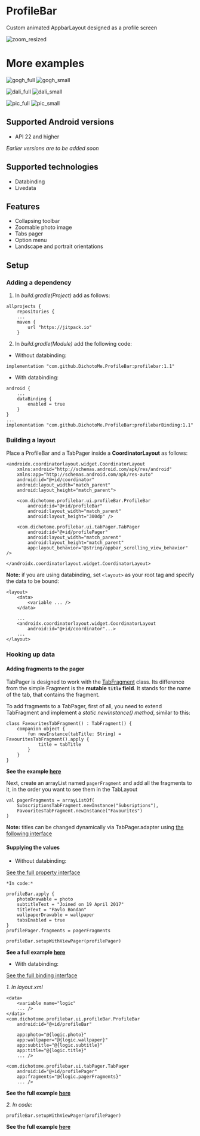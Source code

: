 # ProfileBar
Custom animated AppbarLayout designed as a profile screen

![zoom_resized](https://user-images.githubusercontent.com/31614124/54141780-fc161200-442e-11e9-84e6-225942c3d5b4.gif)

# More examples

![gogh_full](https://user-images.githubusercontent.com/31614124/54158363-0a762500-4453-11e9-9563-4f6fb8fc6e1e.jpg) 
![gogh_small](https://user-images.githubusercontent.com/31614124/54158364-0b0ebb80-4453-11e9-8cb0-acfe3b2a4db4.jpg)



![dali_full](https://user-images.githubusercontent.com/31614124/54158561-693b9e80-4453-11e9-92fb-a2e853175d82.jpg)
![dali_small](https://user-images.githubusercontent.com/31614124/54158562-693b9e80-4453-11e9-8250-6186e97318e5.jpg)

![pic_full](https://user-images.githubusercontent.com/31614124/54159479-bde01900-4455-11e9-86c6-71d951507cec.jpg)
![pic_small](https://user-images.githubusercontent.com/31614124/54159480-bde01900-4455-11e9-80e9-b2c600eae9e1.jpg)

## Supported Android versions
* API 22 and higher

*Earlier versions are to be added soon*

## Supported technologies
* Databinding
* Livedata

## Features
* Collapsing toolbar
* Zoomable photo image
* Tabs pager
* Option menu
* Landscape and portrait orientations

## Setup

### Adding a dependency
1. In *build.gradle(Project)* add as follows:
```
allprojects {
    repositories {
    ...
    maven {
        url "https://jitpack.io"
    }
```

2. In *build.gradle(Module)* add the following code:

* Without databinding:
```
implementation "com.github.DichotoMe.ProfileBar:profilebar:1.1"
```

* With databinding:
```
android {
    ...
    dataBinding {
        enabled = true
    }
}
...
implementation "com.github.DichotoMe.ProfileBar:profilebarBinding:1.1"
```

### Building a layout
Place a ProfileBar and a TabPager inside a **CoordinatorLayout** as follows:
```
<androidx.coordinatorlayout.widget.CoordinatorLayout 
    xmlns:android="http://schemas.android.com/apk/res/android"
    xmlns:app="http://schemas.android.com/apk/res-auto"
    android:id="@+id/coordinator"
    android:layout_width="match_parent"
    android:layout_height="match_parent">

    <com.dichotome.profilebar.ui.profileBar.ProfileBar
        android:id="@+id/profileBar"
        android:layout_width="match_parent"
        android:layout_height="300dp" />

    <com.dichotome.profilebar.ui.tabPager.TabPager
        android:id="@+id/profilePager"
        android:layout_width="match_parent"
        android:layout_height="match_parent"
        app:layout_behavior="@string/appbar_scrolling_view_behavior" />

</androidx.coordinatorlayout.widget.CoordinatorLayout>
```
**Note:** if you are using databinding, set `<layout>` as your root tag and specify the data to be bound:
```
<layout>
    <data>
        <variable ... />
    </data>
    
    ...
    <androidx.coordinatorlayout.widget.CoordinatorLayout
        android:id="@+id/coordinator"...>
    ...
</layout>
```

### Hooking up data

#### Adding fragments to the pager

TabPager is designed to work with the [TabFragment]("TabFragment") class. Its difference from the simple Fragment is the **mutable `title` field**. It stands for the name of the tab, that contains the fragment.

To add fragments to a TabPager, first of all, you need to extend TabFragment and implement a *static newInstance() method*, similar to this: 
```
class FavouritesTabFragment() : TabFragment() {
    companion object {
        fun newInstance(tabTitle: String) = FavouritesTabFragment().apply {
            title = tabTitle
        }
    }
}
```
**See the example [here](https://github.com/DichotoMe/ProfileBar/blob/master/profilebar/src/main/java/com/dichotome/profilebar/stubs/fragments/FavouritesTabFragment.kt "FavouritesTabFragment")**

Next, create an arrayList named `pagerFragment` and add all the fragments to it, in the order you want to see them in the TabLayout
```
val pagerFragments = arrayListOf(
    SubscriptionsTabFragment.newInstance("Subsriptions"),
    FavouritesTabFragment.newInstance("Favourites")
)
```

**Note:** titles can be changed dynamically via TabPager.adapter using [the following interface](https://github.com/DichotoMe/ProfileBar/blob/master/profilebar/src/main/java/com/dichotome/profilebar/ui/tabPager/TabPagerAdapter.kt "TabAdapter")


#### Supplying the values

* Without databinding:
    
[See the full property interface](https://github.com/DichotoMe/ProfileBar/blob/master/PROPERTY_INTERFACE.md "Profilebar property interface")

    *In code:*
```
profileBar.apply {
    photoDrawable = photo
    subtitleText = "Joined on 19 April 2017"
    titleText = "Pavlo Bondan"
    wallpaperDrawable = wallpaper
    tabsEnabled = true
}
profilePager.fragments = pagerFragments

profileBar.setupWithViewPager(profilePager)
```
**See a full example [here](https://github.com/DichotoMe/ProfileBar/blob/master/app/src/main/java/com/dichotome/profilebarapp/ui/main/ProfileActivity.kt "Activity no binding example")**

* With databinding:

[See the full binding interface](https://github.com/DichotoMe/ProfileBar/blob/master/BINDING_INTERFACE.md "Profilebar binding interface")

*1. In layout.xml*
```
<data>
    <variable name="logic"
    ... />
</data>
<com.dichotome.profilebar.ui.profileBar.ProfileBar
    android:id="@+id/profileBar"
    
    app:photo="@{logic.photo}"
    app:wallpaper="@{logic.wallpaper}" 
    app:subtitle="@{logic.subtitle}"
    app:title="@{logic.title}" 
    ... />
    
<com.dichotome.profilebar.ui.tabPager.TabPager 
    android:id="@+id/profilePager"
    app:fragments="@{logic.pagerFragments}" 
    ... />
```
**See the full example [here](https://github.com/DichotoMe/ProfileBar/blob/master/app/src/main/res/layout/fragment_profile_with_adapters.xml "XML binding example")**

*2. In code:*
```
profileBar.setupWithViewPager(profilePager)
```
**See the full example [here](https://github.com/DichotoMe/ProfileBar/blob/master/app/src/main/java/com/dichotome/profilebarapp/ui/mainBinding/ProfileBindingActivity.kt "Activity binding example")**
